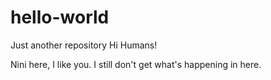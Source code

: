# hello-world
Just another repository
Hi Humans!

Nini here, I like you.
I still don't get what's happening in here.
